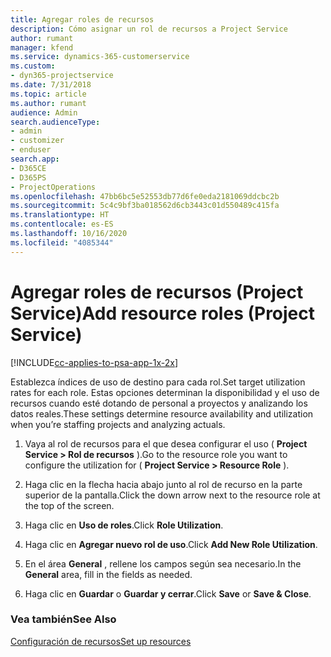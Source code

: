 ```yaml
---
title: Agregar roles de recursos
description: Cómo asignar un rol de recursos a Project Service
author: rumant
manager: kfend
ms.service: dynamics-365-customerservice
ms.custom:
- dyn365-projectservice
ms.date: 7/31/2018
ms.topic: article
ms.author: rumant
audience: Admin
search.audienceType:
- admin
- customizer
- enduser
search.app:
- D365CE
- D365PS
- ProjectOperations
ms.openlocfilehash: 47bb6bc5e52553db77d6fe0eda2181069ddcbc2b
ms.sourcegitcommit: 5c4c9bf3ba018562d6cb3443c01d550489c415fa
ms.translationtype: HT
ms.contentlocale: es-ES
ms.lasthandoff: 10/16/2020
ms.locfileid: "4085344"
---
```

# <a name="add-resource-roles-project-service"></a><span data-ttu-id="9ed7e-103">Agregar roles de recursos (Project Service)</span><span class="sxs-lookup"><span data-stu-id="9ed7e-103">Add resource roles (Project Service)</span></span>

[!INCLUDE[cc-applies-to-psa-app-1x-2x](../includes/cc-applies-to-psa-app-1x-2x.md)]

<span data-ttu-id="9ed7e-104">Establezca índices de uso de destino para cada rol.</span><span class="sxs-lookup"><span data-stu-id="9ed7e-104">Set target utilization rates for each role.</span></span> <span data-ttu-id="9ed7e-105">Estas opciones determinan la disponibilidad y el uso de recursos cuando esté dotando de personal a proyectos y analizando los datos reales.</span><span class="sxs-lookup"><span data-stu-id="9ed7e-105">These settings determine resource availability and utilization when you’re staffing projects and analyzing actuals.</span></span>  
  
1.  <span data-ttu-id="9ed7e-106">Vaya al rol de recursos para el que desea configurar el uso ( **Project Service > Rol de recursos** ).</span><span class="sxs-lookup"><span data-stu-id="9ed7e-106">Go to the resource role you want to configure the utilization for ( **Project Service > Resource Role** ).</span></span>  
  
2.  <span data-ttu-id="9ed7e-107">Haga clic en la flecha hacia abajo junto al rol de recurso en la parte superior de la pantalla.</span><span class="sxs-lookup"><span data-stu-id="9ed7e-107">Click the down arrow next to the resource role at the top of the screen.</span></span>  
  
3.  <span data-ttu-id="9ed7e-108">Haga clic en **Uso de roles**.</span><span class="sxs-lookup"><span data-stu-id="9ed7e-108">Click **Role Utilization**.</span></span>  
  
4.  <span data-ttu-id="9ed7e-109">Haga clic en **Agregar nuevo rol de uso**.</span><span class="sxs-lookup"><span data-stu-id="9ed7e-109">Click **Add New Role Utilization**.</span></span>  
  
5.  <span data-ttu-id="9ed7e-110">En el área **General** , rellene los campos según sea necesario.</span><span class="sxs-lookup"><span data-stu-id="9ed7e-110">In the **General** area, fill in the fields as needed.</span></span>  
  
6.  <span data-ttu-id="9ed7e-111">Haga clic en **Guardar** o **Guardar y cerrar**.</span><span class="sxs-lookup"><span data-stu-id="9ed7e-111">Click **Save** or **Save & Close**.</span></span>  
  
### <a name="see-also"></a><span data-ttu-id="9ed7e-112">Vea también</span><span class="sxs-lookup"><span data-stu-id="9ed7e-112">See Also</span></span>  
 [<span data-ttu-id="9ed7e-113">Configuración de recursos</span><span class="sxs-lookup"><span data-stu-id="9ed7e-113">Set up resources</span></span>](../psa/set-up-resources.md)
